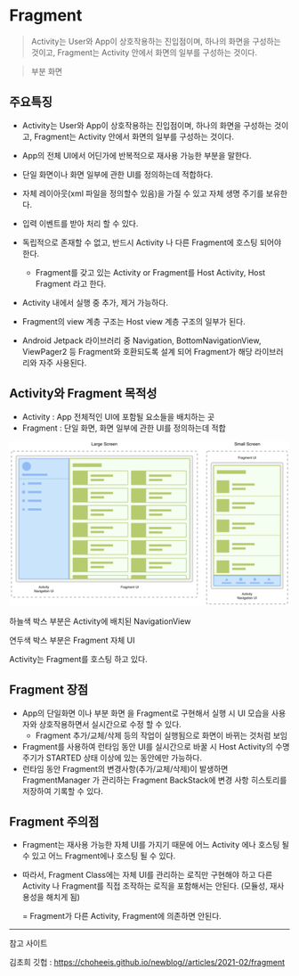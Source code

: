 # Fragment

> Activity는 User와 App이 상호작용하는 진입점이며, 하나의 화면을 구성하는 것이고, Fragment는 Activity 안에서 화면의 일부를 구성하는 것이다.

> 부분 화면



## 주요특징

- Activity는 User와 App이 상호작용하는 진입점이며, 하나의 화면을 구성하는 것이고, Fragment는 Activity 안에서 화면의 일부를 구성하는 것이다.
-  App의 전체 UI에서 어딘가에 반복적으로 재사용 가능한 부분을 말한다.
- 단일 화면이나 화면 일부에 관한 UI를 정의하는데 적합하다.



- 자체 레이아웃(xml 파일을 정의할수  있음)을 가질 수 있고 자체 생명 주기를 보유한다.
- 입력 이벤트를 받아 처리 할 수 있다.



- 독립적으로 존재할 수 없고, 반드시 Activity 나 다른 Fragment에 호스팅 되어야 한다.
  - Fragment를 갖고 있는 Activity or Fragment를 Host Activity, Host Fragment 라고 한다.
- Activity 내에서 실행 중 추가, 제거 가능하다.
- Fragment의 view 계층 구조는 Host view 계층 구조의 일부가 된다.



- Android Jetpack 라이브러리 중 Navigation, BottomNavigationView, ViewPager2 등 Fragment와 호환되도록 설계 되어 Fragment가 해당 라이브러리와 자주 사용된다.



## Activity와 Fragment 목적성

- Activity : App 전체적인 UI에 포함될 요소들을 배치하는 곳
- Fragment : 단일 화면, 화면 일부에 관한 UI를 정의하는데 적합

![02](md-images/106560262-1947b280-656a-11eb-8c72-38207d027062.png)

하늘색 박스 부분은 Activity에 배치된 NavigationView

연두색 박스 부분은 Fragment 자체 UI

Activity는 Fragment를 호스팅 하고 있다.



## Fragment 장점

- App의 단일화면 이나 부분 화면 을 Fragment로 구현해서 실행 시 UI 모습을 사용자와 상호작용하면서 실시간으로 수정 할 수 있다.
  - Fragment 추가/교체/삭제 등의 작업이 실행됨으로 화면이 바뀌는 것처럼 보임
- Fragment를 사용하여 런타임 동안 UI를 실시간으로 바꿀 시 Host Activity의 수명 주기가 STARTED 상태 이상에 있는 동안에만 가능하다.
- 런타임 동안 Fragment의 변경사항(추가/교체/삭제)이 발생하면 FragmentManager 가 관리하는 Fragment BackStack에 변경 사항 히스토리를 저장하여 기록할 수 있다.



## Fragment 주의점

- Fragment는 재사용 가능한 자체 UI를 가지기 때문에 어느 Activity 에나 호스팅 될 수 있고 어느 Fragment에나 호스팅 될 수 있다.

- 따라서, Fragment Class에는 자체 UI를 관리하는 로직만 구현해야 하고 다른 Activity 나 Fragment를 직접 조작하는 로직을 포함해서는 안된다. (모듈성, 재사용성을 해치게 됨)

  = Fragment가 다른 Activity, Fragment에 의존하면 안된다.



---

참고 사이트

김초희 깃헙 : https://choheeis.github.io/newblog//articles/2021-02/fragment
